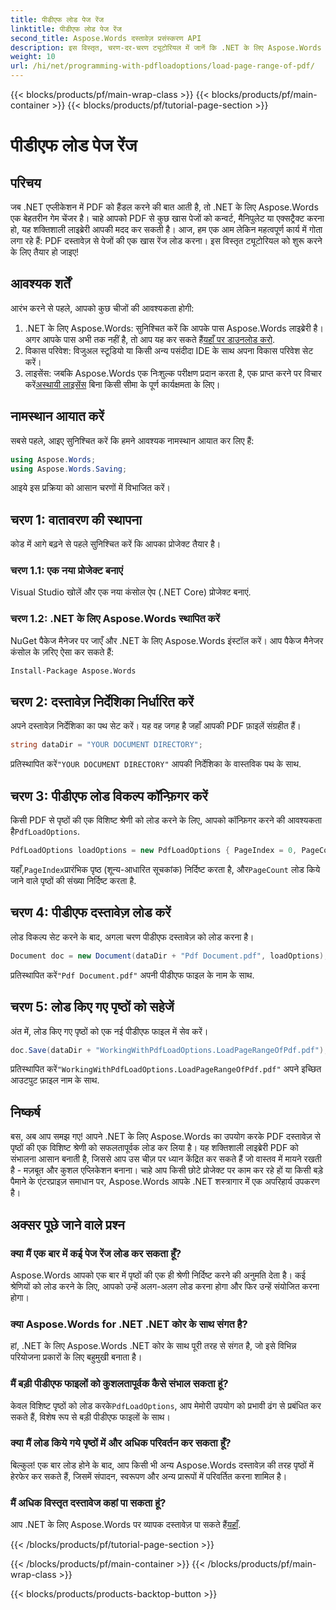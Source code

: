 ```yaml
---
title: पीडीएफ लोड पेज रेंज
linktitle: पीडीएफ लोड पेज रेंज
second_title: Aspose.Words दस्तावेज़ प्रसंस्करण API
description: इस विस्तृत, चरण-दर-चरण ट्यूटोरियल में जानें कि .NET के लिए Aspose.Words का उपयोग करके PDF से विशिष्ट पृष्ठ श्रेणियों को कैसे लोड किया जाए। .NET डेवलपर्स के लिए बिल्कुल सही।
weight: 10
url: /hi/net/programming-with-pdfloadoptions/load-page-range-of-pdf/
---
```


{{< blocks/products/pf/main-wrap-class >}}
{{< blocks/products/pf/main-container >}}
{{< blocks/products/pf/tutorial-page-section >}}

# पीडीएफ लोड पेज रेंज

## परिचय

जब .NET एप्लीकेशन में PDF को हैंडल करने की बात आती है, तो .NET के लिए Aspose.Words एक बेहतरीन गेम चेंजर है। चाहे आपको PDF से कुछ खास पेजों को कन्वर्ट, मैनिपुलेट या एक्सट्रैक्ट करना हो, यह शक्तिशाली लाइब्रेरी आपकी मदद कर सकती है। आज, हम एक आम लेकिन महत्वपूर्ण कार्य में गोता लगा रहे हैं: PDF दस्तावेज़ से पेजों की एक खास रेंज लोड करना। इस विस्तृत ट्यूटोरियल को शुरू करने के लिए तैयार हो जाइए!

## आवश्यक शर्तें

आरंभ करने से पहले, आपको कुछ चीजों की आवश्यकता होगी:

1. .NET के लिए Aspose.Words: सुनिश्चित करें कि आपके पास Aspose.Words लाइब्रेरी है। अगर आपके पास अभी तक नहीं है, तो आप यह कर सकते हैं[यहाँ पर डाउनलोड करो](https://releases.aspose.com/words/net/).
2. विकास परिवेश: विजुअल स्टूडियो या किसी अन्य पसंदीदा IDE के साथ अपना विकास परिवेश सेट करें।
3.  लाइसेंस: जबकि Aspose.Words एक निःशुल्क परीक्षण प्रदान करता है, एक प्राप्त करने पर विचार करें[अस्थायी लाइसेंस](https://purchase.aspose.com/temporary-license/) बिना किसी सीमा के पूर्ण कार्यक्षमता के लिए।

## नामस्थान आयात करें

सबसे पहले, आइए सुनिश्चित करें कि हमने आवश्यक नामस्थान आयात कर लिए हैं:

```csharp
using Aspose.Words;
using Aspose.Words.Saving;
```

आइये इस प्रक्रिया को आसान चरणों में विभाजित करें। 

## चरण 1: वातावरण की स्थापना

कोड में आगे बढ़ने से पहले सुनिश्चित करें कि आपका प्रोजेक्ट तैयार है।

### चरण 1.1: एक नया प्रोजेक्ट बनाएं
Visual Studio खोलें और एक नया कंसोल ऐप (.NET Core) प्रोजेक्ट बनाएं.

### चरण 1.2: .NET के लिए Aspose.Words स्थापित करें
NuGet पैकेज मैनेजर पर जाएँ और .NET के लिए Aspose.Words इंस्टॉल करें। आप पैकेज मैनेजर कंसोल के ज़रिए ऐसा कर सकते हैं:

```sh
Install-Package Aspose.Words
```

## चरण 2: दस्तावेज़ निर्देशिका निर्धारित करें

अपने दस्तावेज़ निर्देशिका का पथ सेट करें। यह वह जगह है जहाँ आपकी PDF फ़ाइलें संग्रहीत हैं।

```csharp
string dataDir = "YOUR DOCUMENT DIRECTORY";
```

 प्रतिस्थापित करें`"YOUR DOCUMENT DIRECTORY"` आपकी निर्देशिका के वास्तविक पथ के साथ.

## चरण 3: पीडीएफ लोड विकल्प कॉन्फ़िगर करें

 किसी PDF से पृष्ठों की एक विशिष्ट श्रेणी को लोड करने के लिए, आपको कॉन्फ़िगर करने की आवश्यकता है`PdfLoadOptions`.

```csharp
PdfLoadOptions loadOptions = new PdfLoadOptions { PageIndex = 0, PageCount = 1 };
```

 यहाँ,`PageIndex`प्रारंभिक पृष्ठ (शून्य-आधारित सूचकांक) निर्दिष्ट करता है, और`PageCount` लोड किये जाने वाले पृष्ठों की संख्या निर्दिष्ट करता है.

## चरण 4: पीडीएफ दस्तावेज़ लोड करें

लोड विकल्प सेट करने के बाद, अगला चरण पीडीएफ दस्तावेज़ को लोड करना है।

```csharp
Document doc = new Document(dataDir + "Pdf Document.pdf", loadOptions);
```

 प्रतिस्थापित करें`"Pdf Document.pdf"` अपनी पीडीएफ फाइल के नाम के साथ.

## चरण 5: लोड किए गए पृष्ठों को सहेजें

अंत में, लोड किए गए पृष्ठों को एक नई पीडीएफ फाइल में सेव करें।

```csharp
doc.Save(dataDir + "WorkingWithPdfLoadOptions.LoadPageRangeOfPdf.pdf");
```

 प्रतिस्थापित करें`"WorkingWithPdfLoadOptions.LoadPageRangeOfPdf.pdf"` अपने इच्छित आउटपुट फ़ाइल नाम के साथ.

## निष्कर्ष

बस, अब आप समझ गए! आपने .NET के लिए Aspose.Words का उपयोग करके PDF दस्तावेज़ से पृष्ठों की एक विशिष्ट श्रेणी को सफलतापूर्वक लोड कर लिया है। यह शक्तिशाली लाइब्रेरी PDF को संभालना आसान बनाती है, जिससे आप उस चीज़ पर ध्यान केंद्रित कर सकते हैं जो वास्तव में मायने रखती है - मज़बूत और कुशल एप्लिकेशन बनाना। चाहे आप किसी छोटे प्रोजेक्ट पर काम कर रहे हों या किसी बड़े पैमाने के एंटरप्राइज़ समाधान पर, Aspose.Words आपके .NET शस्त्रागार में एक अपरिहार्य उपकरण है।

## अक्सर पूछे जाने वाले प्रश्न

### क्या मैं एक बार में कई पेज रेंज लोड कर सकता हूँ?
Aspose.Words आपको एक बार में पृष्ठों की एक ही श्रेणी निर्दिष्ट करने की अनुमति देता है। कई श्रेणियों को लोड करने के लिए, आपको उन्हें अलग-अलग लोड करना होगा और फिर उन्हें संयोजित करना होगा।

### क्या Aspose.Words for .NET .NET कोर के साथ संगत है?
हां, .NET के लिए Aspose.Words .NET कोर के साथ पूरी तरह से संगत है, जो इसे विभिन्न परियोजना प्रकारों के लिए बहुमुखी बनाता है।

### मैं बड़ी पीडीएफ फाइलों को कुशलतापूर्वक कैसे संभाल सकता हूं?
 केवल विशिष्ट पृष्ठों को लोड करके`PdfLoadOptions`, आप मेमोरी उपयोग को प्रभावी ढंग से प्रबंधित कर सकते हैं, विशेष रूप से बड़ी पीडीएफ फाइलों के साथ।

### क्या मैं लोड किये गये पृष्ठों में और अधिक परिवर्तन कर सकता हूँ?
बिल्कुल! एक बार लोड होने के बाद, आप किसी भी अन्य Aspose.Words दस्तावेज़ की तरह पृष्ठों में हेरफेर कर सकते हैं, जिसमें संपादन, स्वरूपण और अन्य प्रारूपों में परिवर्तित करना शामिल है।

### मैं अधिक विस्तृत दस्तावेज कहां पा सकता हूं?
 आप .NET के लिए Aspose.Words पर व्यापक दस्तावेज़ पा सकते हैं[यहाँ](https://reference.aspose.com/words/net/).



{{< /blocks/products/pf/tutorial-page-section >}}

{{< /blocks/products/pf/main-container >}}
{{< /blocks/products/pf/main-wrap-class >}}

{{< blocks/products/products-backtop-button >}}
